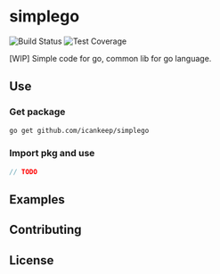 # simplego
![Build Status](https://github.com/icankeep/simplego/actions/workflows/main.yml/badge.svg)
![Test Coverage](https://codecov.io/gh/icankeep/simplego/branch/main/graph/badge.svg)

[WIP] Simple code for go, common lib for go language.

## Use

### Get package
```bash
go get github.com/icankeep/simplego
```

### Import pkg and use
```go
// TODO
```

## Examples

## Contributing

## License
